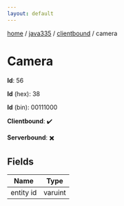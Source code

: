 ```yaml
---
layout: default
---
```


[home](/)  /  [java335](/protocol/java335)  /  [clientbound](/protocol/java335/clientbound)  /  camera

# Camera

**Id**: 56

**Id** (hex): 38

**Id** (bin): 00111000

**Clientbound**: ✔️

**Serverbound**: ✖️

## Fields

Name | Type
---|---
entity id | varuint

